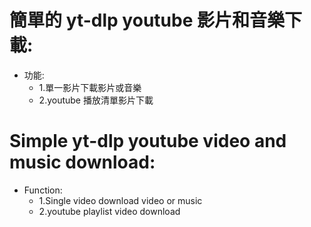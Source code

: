 # 簡單的 yt-dlp youtube 影片和音樂下載:
- 功能:
  - 1.單一影片下載影片或音樂
  - 2.youtube 播放清單影片下載
  
# Simple yt-dlp youtube video and music download:
- Function:
   - 1.Single video download video or music
   - 2.youtube playlist video download
